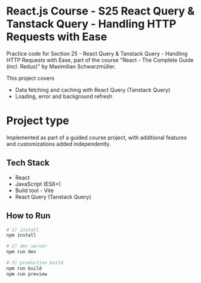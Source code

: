 # React.js Course - S25 React Query & Tanstack Query - Handling HTTP Requests with Ease

Practice code for Section 25 - React Query & Tanstack Query - Handling HTTP Requests with Ease, part of the course "React - The Complete Guide (incl. Redux)" by Maximilian Schwarzmüller.

This project covers
- Data fetching and caching with React Query (Tanstack Query)
- Loading, error and background refresh
  
# Project type
Implemented as part of a guided course project, with additional features and customizations added independently.

## Tech Stack
- React
- JavaScript (ES6+)
- Build tool - Vite
- React Query (Tanstack Query)
## How to Run

```bash
# 1) install
npm install

# 2) dev server
npm run dev

# 3) production build
npm run build
npm run preview
```
